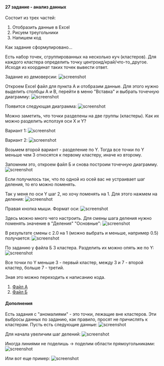 #### 27 задание - анализ данных
Состоит из трех частей:
1) Отобразить данные в Excel
2) Рисуем треугольники
3) Напишем код

Как задание сформулировано...

Есть набор точек, сгруппированных на несколько куч (кластеров). Для каждого кластера определить точку центроид/край/что-то_другое. Исходя из координат таких точек вывести ответ.

Задание из демоверсии:
![screenshot](1.png)

Откроем Excel файл для пункта А и отобразим данные. Для этого нужно выделить столбцы A и B, перейти в меню "Вставка" и выбрать точечную диаграмму:
![screenshot](2.png)

Появится следующая диаграмма:
![screenshot](3.png)

Можно заметить, что точки разделены на две группы (кластеры). Как их можно разделить исползуя оси X и Y?

Вариант 1:
![screenshot](4.png)

Вариант 2:
![screenshot](5.png)

Возьмем второй вариант - разделение по Y. Тогда все точки по Y меньше чем 3 относятся к первому кластеру, иначе ко второму.

Запомним это, откроем файл Б и снова построим точечную диаграмму.
![screenshot](6.png)

Если получилось так, что по одной из осей вас не устраивает шаг деления, то его можно поменять.

Так у меня по оси Y шаг 2, но хочу поменять на 1. Для этого нажмем на деления:
![screenshot](7.png)

Правая кнопка мыши. Формат оси:
![screenshot](8.png)

Здесь можно много чего настроить. Для смены шага деления нужно поменять значение в "Деления" "Основные":
![screenshot](9.png)

В результате смены с 2.0 на 1 (можно выбрать и меньше, например 0.5) получается:
![screenshot](10.png)

По заданию у файла Б 3 кластера. Разделить их можно опять же по Y:
![screenshot](11.png)

Все точки по Y меньше 3 - первый кластер, между 3 и 7 - второй кластер, больше 7 - третий.

Зная это можно переходить к написанию кода.
1) [Файл А](https://github.com/BaronVice/Inf2025/tree/main/_27/demo/demoA.py)
2) [Файл Б](https://github.com/BaronVice/Inf2025/blob/main/_27/demo/demoB.py)


#### Дополнения
Есть задания с "аномалиями" - это точки, лежащие вне кластеров. Эти выбросы данных по заданию, как правило, просят не причислять к кластерам.
Пусть есть следующие данные:
![screenshot](12.png)

Для начала увеличим шаг делений:
![screenshot](13.png)

Иногда линиями не поделишь -> поделим области прямоугольниками:
![screenshot](14.png)

Или вот еще пример:
![screenshot](15.png)
